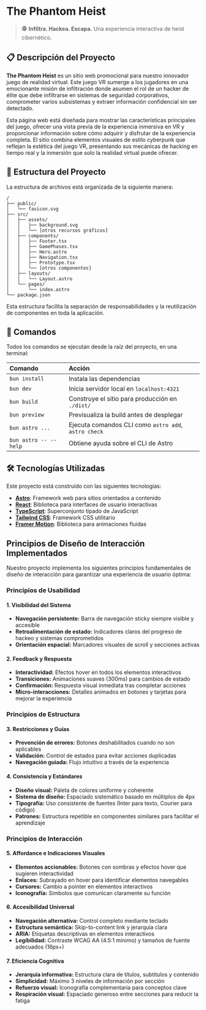 # The Phantom Heist

<!-- ![The Phantom Heist Logo](public/favicon.svg) -->

> 🕵️ **Infiltra. Hackea. Escapa.** Una experiencia interactiva de heist cibernético.

## 📋 Descripción del Proyecto

**The Phantom Heist** es un sitio web promocional para nuestro innovador juego de realidad virtual. Este juego VR sumerge a los jugadores en una emocionante misión de infiltración donde asumen el rol de un hacker de élite que debe infiltrarse en sistemas de seguridad corporativos, comprometer varios subsistemas y extraer información confidencial sin ser detectado.

Esta página web está diseñada para mostrar las características principales del juego, ofrecer una vista previa de la experiencia inmersiva en VR y proporcionar información sobre cómo adquirir y disfrutar de la experiencia completa. El sitio combina elementos visuales de estilo cyberpunk que reflejan la estética del juego VR, presentando sus mecánicas de hacking en tiempo real y la inmersión que solo la realidad virtual puede ofrecer.

## 🚀 Estructura del Proyecto

La estructura de archivos está organizada de la siguiente manera:

```text
/
├── public/
│   └── favicon.svg
├── src/
│   ├── assets/
│   │   ├── background.svg
│   │   └── [otros recursos gráficos]
│   ├── components/
│   │   ├── Footer.tsx
│   │   ├── GamePhases.tsx
│   │   ├── Hero.astro
│   │   ├── Navigation.tsx
│   │   ├── Prototype.tsx
│   │   └── [otros componentes]
│   ├── layouts/
│   │   └── Layout.astro
│   └── pages/
│       └── index.astro
└── package.json
```

Esta estructura facilita la separación de responsabilidades y la reutilización de componentes en toda la aplicación.

## 🧞 Comandos

Todos los comandos se ejecutan desde la raíz del proyecto, en una terminal:

| Comando                   | Acción                                           |
| :------------------------ | :----------------------------------------------- |
| `bun install`             | Instala las dependencias                         |
| `bun dev`                 | Inicia servidor local en `localhost:4321`        |
| `bun build`               | Construye el sitio para producción en `./dist/`  |
| `bun preview`             | Previsualiza la build antes de desplegar         |
| `bun astro ...`           | Ejecuta comandos CLI como `astro add`, `astro check` |
| `bun astro -- --help`     | Obtiene ayuda sobre el CLI de Astro              |

## 🛠️ Tecnologías Utilizadas

Este proyecto está construido con las siguientes tecnologías:

- **[Astro](https://astro.build/)**: Framework web para sitios orientados a contenido
- **[React](https://reactjs.org/)**: Biblioteca para interfaces de usuario interactivas
- **[TypeScript](https://www.typescriptlang.org/)**: Superconjunto tipado de JavaScript
- **[Tailwind CSS](https://tailwindcss.com/)**: Framework CSS utilitario
- **[Framer Motion](https://www.framer.com/motion/)**: Biblioteca para animaciones fluidas

## Principios de Diseño de Interacción Implementados

Nuestro proyecto implementa los siguientes principios fundamentales de diseño de interacción para garantizar una experiencia de usuario óptima:

### Principios de Usabilidad

#### 1. **Visibilidad del Sistema**
* **Navegación persistente:** Barra de navegación sticky siempre visible y accesible
* **Retroalimentación de estado:** Indicadores claros del progreso de hackeo y sistemas comprometidos
* **Orientación espacial:** Marcadores visuales de scroll y secciones activas

#### 2. **Feedback y Respuesta**
* **Interactividad:** Efectos hover en todos los elementos interactivos
* **Transiciones:** Animaciones suaves (300ms) para cambios de estado
* **Confirmación:** Respuesta visual inmediata tras completar acciones
* **Micro-interacciones:** Detalles animados en botones y tarjetas para mejorar la experiencia

### Principios de Estructura

#### 3. **Restricciones y Guías**
* **Prevención de errores:** Botones deshabilitados cuando no son aplicables
* **Validación:** Control de estados para evitar acciones duplicadas
* **Navegación guiada:** Flujo intuitivo a través de la experiencia

#### 4. **Consistencia y Estándares**
* **Diseño visual:** Paleta de colores uniforme y coherente
* **Sistema de diseño:** Espaciado sistemático basado en múltiplos de 4px
* **Tipografía:** Uso consistente de fuentes (Inter para texto, Courier para código)
* **Patrones:** Estructura repetible en componentes similares para facilitar el aprendizaje

### Principios de Interacción

#### 5. **Affordance e Indicaciones Visuales**
* **Elementos accionables:** Botones con sombras y efectos hover que sugieren interactividad
* **Enlaces:** Subrayado en hover para identificar elementos navegables
* **Cursores:** Cambio a pointer en elementos interactivos
* **Iconografía:** Símbolos que comunican claramente su función

#### 6. **Accesibilidad Universal**
* **Navegación alternativa:** Control completo mediante teclado
* **Estructura semántica:** Skip-to-content link y jerarquía clara
* **ARIA:** Etiquetas descriptivas en elementos interactivos
* **Legibilidad:** Contraste WCAG AA (4.5:1 mínimo) y tamaños de fuente adecuados (16px+)

#### 7. **Eficiencia Cognitiva**
* **Jerarquía informativa:** Estructura clara de títulos, subtítulos y contenido
* **Simplicidad:** Máximo 3 niveles de información por sección
* **Refuerzo visual:** Iconografía complementaria para conceptos clave
* **Respiración visual:** Espaciado generoso entre secciones para reducir la fatiga